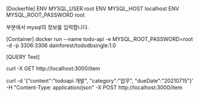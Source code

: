 [Dockerfile]
ENV MYSQL_USER root
ENV MYSQL_HOST localhost
ENV MYSQL_ROOT_PASSWORD root

부분에서 mysql의 정보를 입력합니다.

[Container]
docker run --name todo-api -e MYSQL_ROOT_PASSWORD=root -d -p 3306:3306 dainforest/tododbsingle:1.0

[QUERY Test]

curl -X GET http://localhost:3000/item

curl -d '{"content":"todoapi 개발", "category":"업무", "dueDate":"20210715"}' -H "Content-Type: application/json" -X POST http://localhost:3000/item

